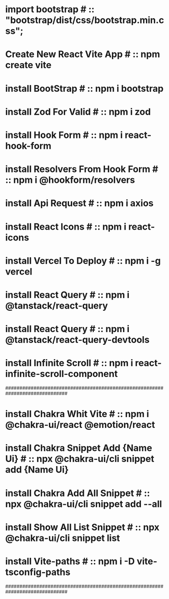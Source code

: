 # import bootstrap # :: "bootstrap/dist/css/bootstrap.min.css";

# Create New React Vite App # :: npm create vite

# install BootStrap # :: npm i bootstrap

# install Zod For Valid # :: npm i zod

# install Hook Form # :: npm i react-hook-form

# install Resolvers From Hook Form # :: npm i @hookform/resolvers

# install Api Request # :: npm i axios

# install React Icons # :: npm i react-icons

# install Vercel To Deploy # :: npm i -g vercel

# install React Query # :: npm i @tanstack/react-query

# install React Query # :: npm i @tanstack/react-query-devtools

# install Infinite Scroll # :: npm i react-infinite-scroll-component

##############################################################################

# install Chakra Whit Vite # :: npm i @chakra-ui/react @emotion/react

# install Chakra Snippet Add {Name Ui} # :: npx @chakra-ui/cli snippet add {Name Ui}

# install Chakra Add All Snippet # :: npx @chakra-ui/cli snippet add --all

# install Show All List Snippet # :: npx @chakra-ui/cli snippet list

# install Vite-paths # :: npm i -D vite-tsconfig-paths

##############################################################################
